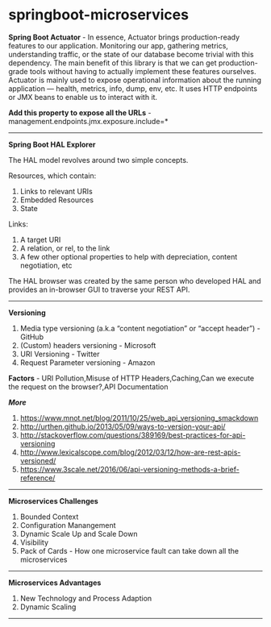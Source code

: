 # springboot-microservices

**Spring Boot Actuator** - In essence, Actuator brings production-ready features to our application.
Monitoring our app, gathering metrics, understanding traffic, or the state of our database become trivial with this dependency.
The main benefit of this library is that we can get production-grade tools without having to actually implement these features ourselves.
Actuator is mainly used to expose operational information about the running application — health, metrics, info, dump, env, etc. It uses HTTP endpoints or JMX beans to enable us to interact with it.

**Add this property to expose all the URLs** - management.endpoints.jmx.exposure.include=*

---
**Spring Boot HAL Explorer** 

The HAL model revolves around two simple concepts.

Resources, which contain:
1. Links to relevant URIs
2. Embedded Resources
3. State

Links:
1. A target URI
2. A relation, or rel, to the link
3. A few other optional properties to help with depreciation, content negotiation, etc

The HAL browser was created by the same person who developed HAL and provides an in-browser GUI to traverse your REST API.

---

**Versioning**

1. Media type versioning (a.k.a “content negotiation” or “accept header”) - GitHub
2. (Custom) headers versioning - Microsoft
3. URI Versioning - Twitter
4. Request Parameter versioning - Amazon

**Factors** - URI Pollution,Misuse of HTTP Headers,Caching,Can we execute the request on the browser?,API Documentation

***More***
1. https://www.mnot.net/blog/2011/10/25/web_api_versioning_smackdown
2. http://urthen.github.io/2013/05/09/ways-to-version-your-api/
3. http://stackoverflow.com/questions/389169/best-practices-for-api-versioning
4. http://www.lexicalscope.com/blog/2012/03/12/how-are-rest-apis-versioned/
5. https://www.3scale.net/2016/06/api-versioning-methods-a-brief-reference/

---

**Microservices Challenges**

1. Bounded Context
2. Configuration Manangement
3. Dynamic Scale Up and Scale Down
4. Visibility
5. Pack of Cards - How one microservice fault can take down all the microservices

---
**Microservices Advantages**

1. New Technology and Process Adaption
2. Dynamic Scaling

---


